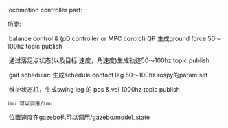 locomotion controller part:

功能:

​	balance control & (pD controller or MPC control) QP 生成ground force 50～100hz topic publish

​	通过落足点状态(以及目标 速度，角速度)生成轨迹50～100hz topic publish

​	gait schedular: 生成schedule contact leg 50～100hz     rospy的param set

​	维护状态机，生成swing leg 的 pos & vel 1000hz topic publish

 	imu 可以调用/imu 

​	位置速度在gazebo也可以调用/gazebo/model_state



